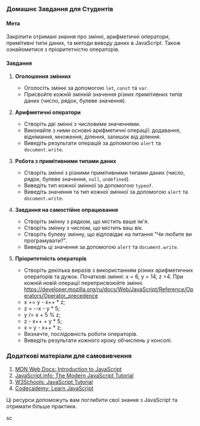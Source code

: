 ### Домашнє Завдання для Студентів

#### Мета
Закріпити отримані знання про змінні, арифметичні оператори, примітивні типи даних, та методи виводу даних в JavaScript. Також ознайомитися з пріоритетністю операторів.

#### Завдання

1. **Оголошення змінних**
   - Оголосіть змінні за допомогою `let`, `const` та `var`.
   - Присвойте кожній змінній значення різних примітивних типів даних (число, рядок, булеве значення).


2. **Арифметичні оператори**
   - Створіть дві змінні з числовими значеннями.
   - Виконайте з ними основні арифметичні операції: додавання, віднімання, множення, ділення, залишок від ділення.
   - Виведіть результати операцій за допомогою `alert` та `document.write`.

3. **Робота з примітивними типами даних**
   - Створіть змінні з різними примітивними типами даних (число, рядок, булеве значення, `null`, `undefined`).
   - Виведіть тип кожної змінної за допомогою `typeof`.
   - Виведіть значення та тип кожної змінної за допомогою `alert` та `document.write`.

4. **Завдання на самостійне опрацювання**
   - Створіть змінну з рядком, що містить ваше ім'я.
   - Створіть змінну з числом, що містить ваш вік.
   - Створіть булеву змінну, що відповідає на питання "Чи любите ви програмувати?".
   - Виведіть ці значення за допомогою `alert` та `document.write`.

5. **Пріоритетність операторів**
   - Створіть декілька виразів з використанням різних арифметичних операторів та дужок.
   Початкові змінні:  x = 6, y = 14, z =4. При кожній новій операції переприсвоюйте змінні.
   https://developer.mozilla.org/ru/docs/Web/JavaScript/Reference/Operators/Operator_precedence
   *    x += y - x++ * z;
   *    z = --x - y * 5;
   *    y /= x + 5 % z;
   *    z - x++ + y * 5; 
   *    x = y - x++ * z;  
   - Визначте, послідовність роботи операторів.
   - Виведіть результати кожного кроку обчислень у консолі.

### Додаткові матеріали для самовивчення

1. [MDN Web Docs: Introduction to JavaScript](https://developer.mozilla.org/en-US/docs/Web/JavaScript/Guide/Introduction)
2. [JavaScript.info: The Modern JavaScript Tutorial](https://javascript.info/)
3. [W3Schools: JavaScript Tutorial](https://www.w3schools.com/js/)
4. [Codecademy: Learn JavaScript](https://www.codecademy.com/learn/introduction-to-javascript)

Ці ресурси допоможуть вам поглибити свої знання з JavaScript та отримати більше практики.

sc